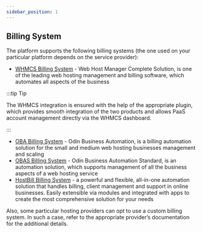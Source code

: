 ```yaml
---
sidebar_position: 1
---
```


## Billing System

The platform supports the following billing systems (the one used on your particular platform depends on the service provider):

- [WHMCS Billing System](https://cloudmydc.com/) - Web Host Manager Complete Solution, is one of the leading web hosting management and billing software, which automates all aspects of the business

:::tip Tip

The WHMCS integration is ensured with the help of the appropriate plugin, which provides smooth integration of the two products and allows PaaS account management directly via the WHMCS dashboard.

:::

- [OBA Billing System](https://cloudmydc.com/) - Odin Business Automation, is a billing automation solution for the small and medium web hosting businesses management and scaling
- [OBAS Billing System](https://cloudmydc.com/) - Odin Business Automation Standard, is an automation solution, which supports management of all the business aspects of a web hosting service
- [HostBill Billing System](https://cloudmydc.com/) - a powerful and flexible, all-in-one automation solution that handles billing, client management and support in online businesses. Easily extensible via modules and integrated with apps to create the most comprehensive solution for your needs

Also, some particular hosting providers can opt to use a custom billing system. In such a case, refer to the appropriate provider’s documentation for the additional details.
